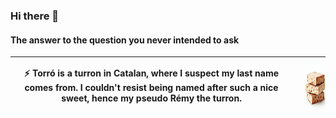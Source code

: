 ### Hi there 👋

#### The answer to the question you never intended to ask

|⚡ Torró is a turron in Catalan, where I suspect my last name comes from. I couldn't resist being named after such a nice sweet, hence my pseudo Rémy the turron. |<img src="turron.jpeg" alt="Image" width="80" height="80" style="margin-left: 10px;">|
|---|---|

<!--
**remyeltorro/remyeltorro** is a ✨ _special_ ✨ repository because its `README.md` (this file) appears on your GitHub profile.

Here are some ideas to get you started:

- 🔭 I’m currently working on ...
- 🌱 I’m currently learning ...
- 👯 I’m looking to collaborate on ...
- 🤔 I’m looking for help with ...
- 💬 Ask me about ...
- 📫 How to reach me: ...
- 😄 Pronouns: ...
- ⚡ Fun fact: ...
-->
